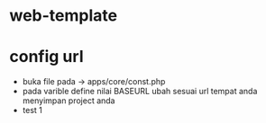 # web-template

# config url
- buka file pada -> apps/core/const.php
- pada varible define nilai BASEURL ubah sesuai url tempat anda menyimpan project anda
- test 1
